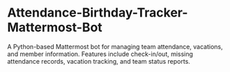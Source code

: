 # Attendance-Birthday-Tracker-Mattermost-Bot
A Python-based Mattermost bot for managing team attendance, vacations, and member information. Features include check-in/out, missing attendance records, vacation tracking, and team status reports.
